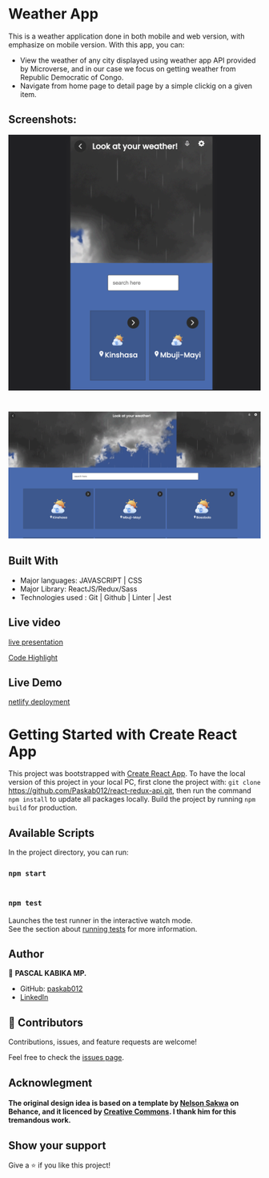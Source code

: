 # Weather App

This is a weather application done in both mobile and web version, with emphasize on mobile version. With this app, you can:
- View the weather of any city displayed using weather app API provided by Microverse, and in our case we focus on getting weather from Republic Democratic of Congo.
- Navigate from home page to detail page by a simple clickig on a given item.

## Screenshots: 

![mobile](./mobileVer.png)

#

![webversion](./webVer.png)

## Built With

- Major languages: JAVASCRIPT | CSS 
- Major Library: ReactJS/Redux/Sass
- Technologies used : Git | Github | Linter | Jest

## Live video

[live presentation](https://www.loom.com/share/3f67f0b928794ae7b78e3eb1717221e4)

[Code Highlight](https://www.loom.com/share/d0eca547ef994e18bbe2fc935cce5eba)

## Live Demo

[netlify deployment]()

# Getting Started with Create React App

This project was bootstrapped with [Create React App](https://github.com/facebook/create-react-app).
To have the local version of this project in your local PC, first clone the project with: `git clone` https://github.com/Paskab012/react-redux-api.git,
then run the command `npm install` to update all packages locally.
Build the project by running `npm build`
for production.
## Available Scripts

In the project directory, you can run:

### `npm start`
#
### `npm test`

Launches the test runner in the interactive watch mode.\
See the section about [running tests](https://facebook.github.io/create-react-app/docs/running-tests) for more information.

## Author
👤 **PASCAL KABIKA MP.**

- GitHub: [paskab012](https://github.com/KABIKA681?tab=overview&from=2021-12-01&to=2021-12-31)
- [LinkedIn](https://www.linkedin.com/in/pascal-kabika-443061220/)
## 🤝 Contributors

Contributions, issues, and feature requests are welcome!

Feel free to check the [issues page](https://github.com/Paskab012/react-redux-api/issues).

## Acknowlegment

#### The original design idea is based on a template by [Nelson Sakwa](https://www.behance.net/sakwadesignstudio) on Behance, and it licenced by [Creative Commons](https://creativecommons.org/licenses/by-nc/4.0/). I thank him for this tremandous work.


## Show your support

Give a ⭐️ if you like this project!

